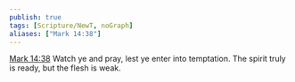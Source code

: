 ```yaml
---
publish: true
tags: [Scripture/NewT, noGraph]
aliases: ["Mark 14:38"]
---
```

[Mark 14:38](https://churchofjesuschrist.org/study/scriptures/nt/mark/14?lang=eng&id=p38#p38) Watch ye and pray, lest ye enter into temptation. The spirit truly is ready, but the flesh is weak.
